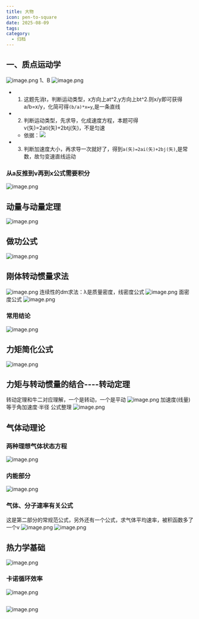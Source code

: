 ```yaml
---
title: 大物
icon: pen-to-square
date: 2025-08-09
tags: 
category:
  - 归档
---
```

## 一、质点运动学
![image.png](https://cdn.jsdelivr.net/gh/fakeppa/blog-img/20250809095206.png)
1、B
![image.png](https://cdn.jsdelivr.net/gh/fakeppa/blog-img/20250809102946.png)
- 1. 这题先消t，判断运动类型，x方向上at^2,y方向上bt^2.则x/y即可获得a/b=x/y，化简可得`(b/a)*x=y`,是一条直线
-  2. 判断运动类型，先求导，化成速度方程，本题可得v(矢)=2ati(矢)+2btj(矢)，不是匀速
	- 依据：![](https://cdn.jsdelivr.net/gh/fakeppa/blog-img/20250809103539.png)
- 3. 判断加速度大小，再求导一次就好了，得到`a(矢)=2ai(矢)+2bj(矢)`,是常数，故匀变速直线运动
### 从a反推到v再到x公式需要积分 
![image.png](https://cdn.jsdelivr.net/gh/fakeppa/blog-img/20250809120016.png)

## 动量与动量定理
![image.png](https://cdn.jsdelivr.net/gh/fakeppa/blog-img/20250812184109.png)
## 做功公式
![image.png](https://cdn.jsdelivr.net/gh/fakeppa/blog-img/20250812202258.png)

## 刚体转动惯量求法
![image.png](https://cdn.jsdelivr.net/gh/fakeppa/blog-img/20250812225106.png)
连续性的dm求法：λ是质量密度，线密度公式
![image.png](https://cdn.jsdelivr.net/gh/fakeppa/blog-img/20250812233059.png)
面密度公式
![image.png](https://cdn.jsdelivr.net/gh/fakeppa/blog-img/20250812233747.png)
### 常用结论
![image.png](https://cdn.jsdelivr.net/gh/fakeppa/blog-img/20250813001838.png)

## 力矩简化公式
![image.png](https://cdn.jsdelivr.net/gh/fakeppa/blog-img/20250813211206.png)
## 力矩与转动惯量的结合----转动定理
转动定理和牛二对应理解，一个是转动，一个是平动
![image.png](https://cdn.jsdelivr.net/gh/fakeppa/blog-img/20250813211414.png)
加速度(线量)等于角加速度·半径
公式整理
![image.png](https://cdn.jsdelivr.net/gh/fakeppa/blog-img/20250813221355.png)
## 气体动理论
### 两种理想气体状态方程
![image.png](https://cdn.jsdelivr.net/gh/fakeppa/blog-img/20250816232947.png)


### 内能部分
![image.png](https://cdn.jsdelivr.net/gh/fakeppa/blog-img/20250816231314.png)
### 气体、分子速率有关公式
这是第二部分的常规范公式，另外还有一个公式，求气体平均速率，被积函数多了一个v
![image.png](https://cdn.jsdelivr.net/gh/fakeppa/blog-img/20250816213909.png)
![image.png](https://cdn.jsdelivr.net/gh/fakeppa/blog-img/20250816214139.png)

## 热力学基础
![image.png](https://cdn.jsdelivr.net/gh/fakeppa/blog-img/20250817003949.png)
### 卡诺循环效率
![image.png](https://cdn.jsdelivr.net/gh/fakeppa/blog-img/20250817104534.png)

## 
![image.png](https://cdn.jsdelivr.net/gh/fakeppa/blog-img/20250818182911.png)
